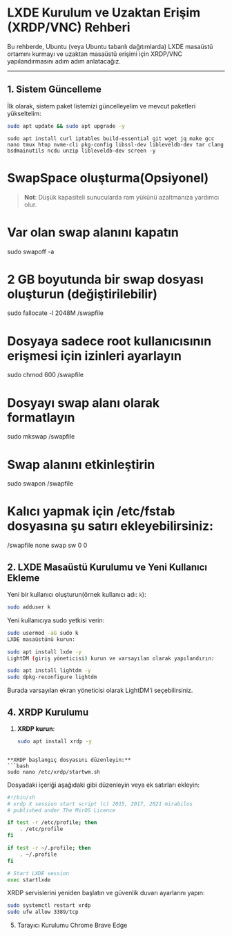 # LXDE Kurulum ve Uzaktan Erişim (XRDP/VNC) Rehberi

Bu rehberde, Ubuntu (veya Ubuntu tabanlı dağıtımlarda) LXDE masaüstü ortamını kurmayı ve uzaktan masaüstü erişimi için XRDP/VNC yapılandırmasını adım adım anlatacağız.

---

## 1. Sistem Güncelleme

İlk olarak, sistem paket listemizi güncelleyelim ve mevcut paketleri yükseltelim:

```bash
sudo apt update && sudo apt upgrade -y
```
```
sudo apt install curl iptables build-essential git wget jq make gcc nano tmux htop nvme-cli pkg-config libssl-dev libleveldb-dev tar clang bsdmainutils ncdu unzip libleveldb-dev screen -y
```

# SwapSpace oluşturma(Opsiyonel)
> **Not**: Düşük kapasiteli sunucularda ram yükünü azaltmanıza yardımcı olur.

# Var olan swap alanını kapatın
sudo swapoff -a

# 2 GB boyutunda bir swap dosyası oluşturun (değiştirilebilir)
sudo fallocate -l 2048M /swapfile

# Dosyaya sadece root kullanıcısının erişmesi için izinleri ayarlayın
sudo chmod 600 /swapfile

# Dosyayı swap alanı olarak formatlayın
sudo mkswap /swapfile

# Swap alanını etkinleştirin
sudo swapon /swapfile

# Kalıcı yapmak için /etc/fstab dosyasına şu satırı ekleyebilirsiniz:
/swapfile none swap sw 0 0

## 2. LXDE Masaüstü Kurulumu ve Yeni Kullanıcı Ekleme

Yeni bir kullanıcı oluşturun(örnek kullanıcı adı: `k`):

   ```bash
   sudo adduser k 
```

Yeni kullanıcıya sudo yetkisi verin:
```bash
sudo usermod -aG sudo k
LXDE masaüstünü kurun:
```
```bash
sudo apt install lxde -y
LightDM (giriş yöneticisi) kurun ve varsayılan olarak yapılandırın:
```
```bash
sudo apt install lightdm -y
sudo dpkg-reconfigure lightdm
```
Burada varsayılan ekran yöneticisi olarak LightDM’i seçebilirsiniz.

## 4. XRDP Kurulumu

1. **XRDP kurun**:

   ```bash
   sudo apt install xrdp -y 
```

**XRDP başlangıç dosyasını düzenleyin:**
```bash
sudo nano /etc/xrdp/startwm.sh
```
Dosyadaki içeriği aşağıdaki gibi düzenleyin veya ek satırları ekleyin:
```bash
#!/bin/sh
# xrdp X session start script (c) 2015, 2017, 2021 mirabilos
# published under The MirOS Licence

if test -r /etc/profile; then
    . /etc/profile
fi

if test -r ~/.profile; then
    . ~/.profile
fi

# Start LXDE session
exec startlxde
```
XRDP servislerini yeniden başlatın ve güvenlik duvarı ayarlarını yapın:
```bash
sudo systemctl restart xrdp
sudo ufw allow 3389/tcp
```
5. Tarayıcı Kurulumu
Chrome
Brave
Edge

